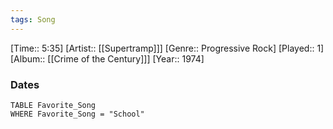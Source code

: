```yaml
---
tags: Song  
---
```

[Time:: 5:35]
[Artist:: [[Supertramp]]]
[Genre:: Progressive Rock]
[Played:: 1]
[Album:: [[Crime of the Century]]]
[Year:: 1974]
### Dates
````dataview
TABLE Favorite_Song
WHERE Favorite_Song = "School"
````